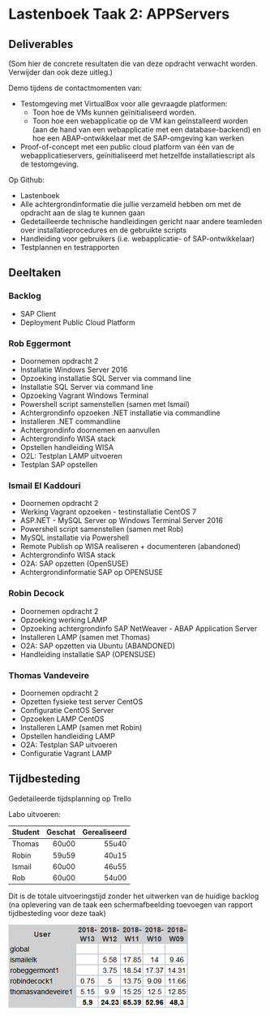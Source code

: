 # Lastenboek Taak 2: APPServers

## Deliverables

(Som hier de concrete resultaten die van deze opdracht verwacht worden. Verwijder dan ook deze uitleg.)

Demo tijdens de contactmomenten van:

- Testomgeving met VirtualBox voor alle gevraagde platformen:
    - Toon hoe de VMs kunnen geïnitialiseerd worden.
    - Toon hoe een webapplicatie op de VM kan geïnstalleerd worden (aan de hand van een webapplicatie met een database-backend) en hoe een ABAP-ontwikkelaar met de SAP-omgeving kan werken
- Proof-of-concept met een public cloud platform van één van de webapplicatieservers, geïnitialiseerd met hetzelfde installatiescript als de testomgeving.

Op Github:

- Lastenboek
- Alle achtergrondinformatie die jullie verzameld hebben om met de opdracht aan de slag te kunnen gaan
- Gedetailleerde technische handleidingen gericht naar andere teamleden over installatieprocedures en de gebruikte scripts
- Handleiding voor gebruikers (i.e. webapplicatie- of SAP-ontwikkelaar)
- Testplannen en testrapporten

## Deeltaken


### Backlog
- SAP Client 
- Deployment Public Cloud Platform

### Rob Eggermont
- Doornemen opdracht 2 
- Installatie Windows Server 2016
- Opzoeking installatie SQL Server via command line
- Installatie SQL Server via command line
- Opzoeking Vagrant Windows Terminal
- Powershell script samenstellen (samen met Ismail)
- Achtergrondinfo opzoeken .NET installatie via commandline
- Installeren .NET commandline
- Achtergrondinfo doornemen en aanvullen
- Achtergrondinfo WISA stack
- Opstellen handleiding WISA
- O2L: Testplan LAMP uitvoeren
- Testplan SAP opstellen 

### Ismail El Kaddouri
- Doornemen opdracht 2 
- Werking Vagrant opzoeken - testinstallatie CentOS 7
- ASP.NET - MySQL Server op Windows Terminal Server 2016
- Powershell script samenstellen (samen met Rob)
- MySQL installatie via Powershell
- Remote Publish op WISA realiseren + documenteren (abandoned)
- Achtergrondinfo WISA stack
- O2A: SAP opzetten (OpenSUSE)
- Achtergrondinformatie SAP op OPENSUSE


### Robin Decock
- Doornemen opdracht 2 
- Opzoeking werking LAMP 
- Opzoeking achtergrondinfo SAP NetWeaver - ABAP Application Server
- Installeren LAMP (samen met Thomas)
- O2A: SAP opzetten via Ubuntu (ABANDONED)
- Handleiding installatie SAP (OPENSUSE)

### Thomas Vandeveire
- Doornemen opdracht 2
- Opzetten fysieke test server CentOS
- Configuratie CentOS Server
- Opzoeken LAMP CentOS 
- Installeren LAMP (samen met Robin)
- Opstellen handleiding LAMP
- O2A: Testplan SAP uitvoeren
- Configuratie Vagrant LAMP

## Tijdbesteding

Gedetaileerde tijdsplanning op Trello

Labo uitvoeren:

| Student  | Geschat | Gerealiseerd |
| :---     |    ---: |         ---: |
| Thomas   |  60u00  |    55u40     |
| Robin    |  59u59  |    40u15     |
| Ismail   |  60u00  |    46u55     |
| Rob      |  60u00  |    54u00     |

Dit is de totale uitvoeringstijd zonder het uitwerken van de huidige backlog
(na oplevering van de taak een schermafbeelding toevoegen van rapport tijdbesteding voor deze taak)

![Trello](tijdsbesteding.png) 
